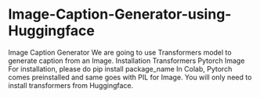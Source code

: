 # Image-Caption-Generator-using-Huggingface
 Image Caption Generator We are going to use Transformers model to generate caption from an Image.  Installation Transformers Pytorch Image For installation, please do pip install package_name  In Colab, Pytorch comes preinstalled and same goes with PIL for Image. You will only need to install transformers from Huggingface.
